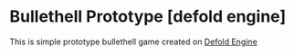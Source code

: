 # Bullethell Prototype [defold engine]

This is simple prototype bullethell game created on [Defold Engine](https://defold.com/)
